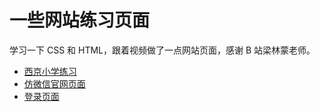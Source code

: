 # 一些网站练习页面

学习一下 CSS 和 HTML，跟着视频做了一点网站页面，感谢 B 站梁林蒙老师。

- [西京小学练习](https://007ayong.github.io/web/西京小学练习)
- [仿微信官网页面](https://007ayong.github.io/web/仿微信官网)
- [登录页面](https://007ayong.github.io/web/商学院网络论坛用户资料注册)


